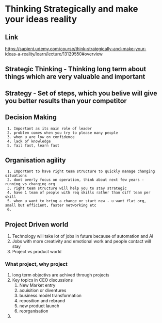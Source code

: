  # Thinking Strategically and make your ideas reality
 ## Link 
 https://sapient.udemy.com/course/think-strategically-and-make-your-ideas-a-reality/learn/lecture/13129550#overview
  
 ## Strategic Thinking - Thinking long term about things which are very valuable and important
 ## Strategy - Set of steps, which you belive will give you better results than your competitor
 ## Decision Making
     1. Important as its main role of leader
     2. problem comes when you try to please many people
     3. when u are low on confidence
     4. lack of knowledge
     5. fail fast, learn fast
 ## Organisation agility
     1. Important to have right team structure to quickly manage changing situations
     2. dont overly focus on operation, think about next few years - running vs changing org
     3. right team structure will help you to stay strategic
     4. have 1 team of people with req skills rather than diff team per skill
     5. when u want to bring a change or start new - u want flat org, small but efficient, faster networking etc
     6.  
 ## Project Driven world
  1. Technology will take lot of jobs in future because of automation and AI
  2. Jobs with more creativity and emotional work and people contact will stay
  3. Project vs product world
 
 ### What project, why project
  1. long term objectivs are achived through projects
  2. Key topics in CEO discussions
      1. New Market entry
      2. acuisition or diventures
      3. business model transformation
      4. reposition and rebrand
      5. new product launch
      6. reorganisation
  3. 
